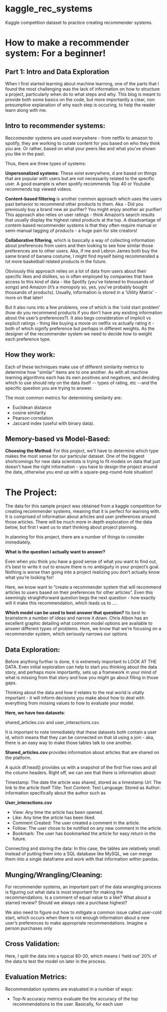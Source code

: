 # kaggle_rec_systems
Kaggle competition dataset to practice creating recommender systems.

# How to make a recommender system: For a beginner!

## Part 1: Intro and Data Exploration

When I first started learning about machine learning, one of the parts that I found the most challenging was the lack of information on how to structure a project, particularly when do to what steps and why. This blog is meant to provide both some basics on the code, but more importantly a clear, non presumptive explanation of why each step is occuring, to help the reader learn along with me.

## Intro to recommender systems:

Reccomender systems are used everywhere - from netflix to amazon to spotify, they are working to curate content for you based on who they think you are. Or rather, based on what your peers like and what you’ve shown you like in the past.

Thus, there are three types of systems:

**Unpersonalized systems**: These exist everywhere, d are based on things that are popular with users but are not necessarily related to the specific user. A good example is when spotify recommends Top 40 or Youtube recommends top viewed videos.

**Content-based filtering** is another common approach which uses the users past behavior to recommend other products to them. Aka - Did you previously buy a brand new air purifier? You might enjoy another air purifier!  This approach also relies on user ratings - think Amazon’s search results that usually display the highest rated products at the top. A disadvantage of content-based recommender systems is that they often require manual or semi-manual tagging of products - a huge pain for site creators!

**Collaborative filtering**, which is basically a way of collecting information about preferences from users and then looking to see how similar those preferences are to other users. Aka, if me and Lebron James both buy the same brand of banana costume, I might find myself being recommended a lot more basketball related products in the future.

Obviously this approach relies on a lot of data from users about their specific likes and dislikes, so is often employed by companies that have access to this kind of data - like Spotify (you’ve listened to thousands of songs) and Amazon (it’s a monopoly so, yes, you’ve probably bought thousands of products). Usually, information is stored in a ‘Utility Matrix’  - more on that later!

But it also runs into a few problems, one of which is the ‘cold start problem’ (how do you recommend products if you don't have any existing information about the user’s preferences?). It also begs consideration of implicit vs explicit ratings - thing like buying a movie on netflix vs actually rating it - both of which signify preference but perhaps in different weights. As the designer of the recommender system we need to decide how to weight each preference type.


 ## How they work: 
 
 Each of these techniques make use of different similarity metrics to determine how "similar" items are to one another. As with all machine learning algorithms each has its own positives and negatives, and deciding which to use should rely on the data itself --  types of rating, etc --and the specific question you are trying to answer. 

The most common metrics for determining similarity are:
- Euclidean distance
- cosine similarity
- Pearson correlation
- Jaccard index (useful with binary data). 

## Memory-based vs Model-Based:

**Choosing the Method**: For this project, we’ll have to determine which type makes the most sense for our particular dataset. One of the biggest shortcomings for new data scientists is trying to fit models on data that just doesn't have the right information - you have to design the project around the data, otherwise you end up with a square-peg-round-hole situation!

# The Project:

The data for this sample project was obtained from a kaggle competition for creating recommender systems, meaning that it is perfect for learning with. It is comprised of information about articles and user preferences around those articles. There will be much more in depth exploration of the data below, but first I want us to start thinking about project planning.

In planning for this project, there are a number of things to consider immediately.

**What is the question I actually want to answer?**

Even when you think you have a good sense of what you want to find out, it’s best to write it out to ensure there is no ambiguity in your project’s goal. Nothing is worse than going into a project realizing you don’t actually know what you’re looking for! 

Here, we know want to “create a recommender system that will recommend articles to users based on their preferences for other articles”. Even this seemingly straightforward question begs the next question - how exactly will it make this recommendation, which leads us to ….

**Which model can be used to best answer that question?**
Its best to brainstorm a number of ideas and narrow it down. Chris Albon has an excellent graphic detailing what common model options are available to answer different types of problems. Here, we know that we’re focusing on a recommender system, which seriously narrows our options


## Data Exploration: 

Before anything further is done, it is extremely important to LOOK AT THE DATA. Even initial exploration can help to start you thinking about the data story, and perhaps more importantly, sets up a framework in your mind of what is missing from that story and how you might go about filling in those gaps. 

Thinking about the data and how it relates to the real world is vitally important - it will inform decisions you make about how to deal with everything from missing values to how to evaluate your model.

**Here, we have two datasets**: 

shared_articles.csv and user_interactions.csv. 

It is important to note immediately that these datasets both contain a user id, which means that they can be connected on that id using a join - aka, there is an easy way to make those tables talk to one another.

**Shared_articles.csv** provides information about articles that are shared on the platform.

A quick df.head() provides us with a snapshot of the first five rows and all the column headers. Right off, we can see that there is information about:

Timestamp: The date the article was shared, stored as a timestamp
Url: The link to the article itself
Title: Text
Content: Text 
Language: Stored as 
Author: information specifically about the author such as 

**User_interactions.csv**
- View: Any time the article has been opened.
- Like: Any time the article has been liked.
- Comment Created: The user created a comment in the article.
- Follow: The user chose to be notified on any new comment in the article.
- Bookmark: The user has bookmarked the article for easy return in the future.

Connecting and storing the data: In this case, the tables are relatively small. Instead of putting them into a SQL database like MySQL, we can merge them into a single dataframe and work with that information within pandas.

## Munging/Wrangling/Cleaning: 

For recommender systems, an important part of the data wrangling process is figuring out what data is most important for making the recommendations. Is a comment of equal value to a like? What about a starred review? Should we always rate a purchase highest?

We also need to figure out how to mitigate a common issue called user-cold start, which occurs when there is not enough information about a new user’s preferences to make appropriate recommendations. Imagine a person purchases only 

## Cross Validation: 
 Here, I split the data into a typical 80-20, which means I ‘held out’ 20% of the data to test the model on later in the process.

## Evaluation Metrics: 

Recommendation systems are evaluated in a number of ways:
 - Top-N accuracy metrics evaluate the the accuracy of the top recommendations to the user. Basically, for each user


